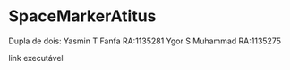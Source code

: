 # SpaceMarkerAtitus
Dupla de dois: Yasmin T Fanfa RA:1135281
Ygor S Muhammad RA:1135275

link executável 

